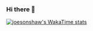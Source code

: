 ### Hi there 👋

<!--
**joesonshaw/joesonshaw** is a ✨ _special_ ✨ repository because its `README.md` (this file) appears on your GitHub profile.

Here are some ideas to get you started:

- 🔭 I’m currently working on ...
- 🌱 I’m currently learning ...
- 👯 I’m looking to collaborate on ...
- 🤔 I’m looking for help with ...
- 💬 Ask me about ...
- 📫 How to reach me: ...
- 😄 Pronouns: ...
- ⚡ Fun fact: ...
-->
[![joesonshaw's WakaTime stats](https://github-readme-stats.vercel.app/api/wakatime?username=joesonshaw&api_domain=wakapi.joesonshaw.top&bg_color=1A202C&title_color=2F855A&icon_color=2F855A&text_color=ffffff&custom_title=Wakapi%20Week%20Stats&layout=compact)](https://wakapi.joesonshaw.top/api/activity/chart/joesonshaw.svg)
